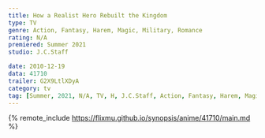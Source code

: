 ```yaml
---
title: How a Realist Hero Rebuilt the Kingdom
type: TV
genre: Action, Fantasy, Harem, Magic, Military, Romance
rating: N/A
premiered: Summer 2021
studio: J.C.Staff

date: 2010-12-19
data: 41710
trailer: G2X9LtlXDyA
category: tv
tag: [Summer, 2021, N/A, TV, H, J.C.Staff, Action, Fantasy, Harem, Magic, Military, Romance]
---
```

{% remote_include https://flixmu.github.io/synopsis/anime/41710/main.md %}
